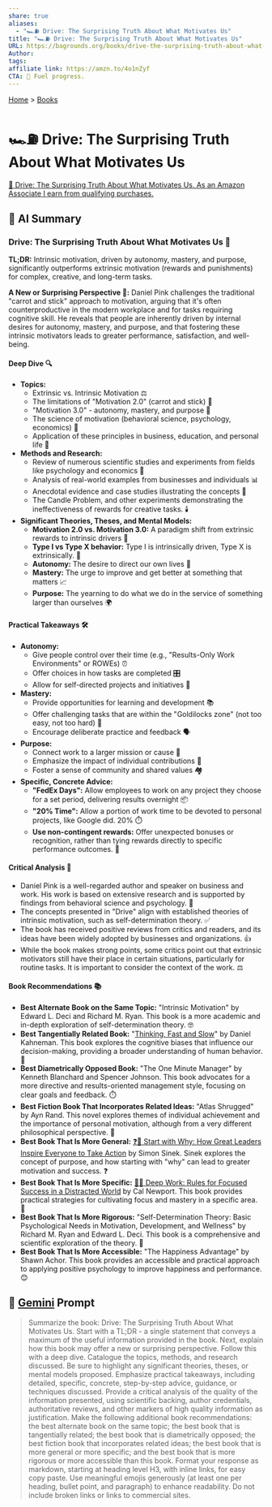```yaml
---
share: true
aliases:
  - "🏎️⛽ Drive: The Surprising Truth About What Motivates Us"
title: "🏎️⛽ Drive: The Surprising Truth About What Motivates Us"
URL: https://bagrounds.org/books/drive-the-surprising-truth-about-what-motivates-us
Author: 
tags: 
affiliate link: https://amzn.to/4o1nZyf
CTA: 🚀 Fuel progress.
---
```

[Home](../index.md) > [Books](./index.md)  
# 🏎️⛽ Drive: The Surprising Truth About What Motivates Us  
[🛒 Drive: The Surprising Truth About What Motivates Us. As an Amazon Associate I earn from qualifying purchases.](https://amzn.to/4o1nZyf)  
  
## 🤖 AI Summary  
### Drive: The Surprising Truth About What Motivates Us 🚗  
**TL;DR:** Intrinsic motivation, driven by autonomy, mastery, and purpose, significantly outperforms extrinsic motivation (rewards and punishments) for complex, creative, and long-term tasks.  
  
**A New or Surprising Perspective 🤯:** Daniel Pink challenges the traditional "carrot and stick" approach to motivation, arguing that it's often counterproductive in the modern workplace and for tasks requiring cognitive skill. He reveals that people are inherently driven by internal desires for autonomy, mastery, and purpose, and that fostering these intrinsic motivators leads to greater performance, satisfaction, and well-being.  
  
#### Deep Dive 🔍  
* **Topics:**  
    * Extrinsic vs. Intrinsic Motivation ⚖️  
    * The limitations of "Motivation 2.0" (carrot and stick) 🥕  
    * "Motivation 3.0" - autonomy, mastery, and purpose 🎯  
    * The science of motivation (behavioral science, psychology, economics) 🧠  
    * Application of these principles in business, education, and personal life 💼  
* **Methods and Research:**  
    * Review of numerous scientific studies and experiments from fields like psychology and economics 🧪  
    * Analysis of real-world examples from businesses and individuals 📊  
    * Anecdotal evidence and case studies illustrating the concepts 📖  
    * The Candle Problem, and other experiments demonstrating the ineffectiveness of rewards for creative tasks. 🕯️  
* **Significant Theories, Theses, and Mental Models:**  
    * **Motivation 2.0 vs. Motivation 3.0:** A paradigm shift from extrinsic rewards to intrinsic drivers 🔄  
    * **Type I vs Type X behavior:** Type I is intrinsically driven, Type X is extrinsically. 👤  
    * **Autonomy:** The desire to direct our own lives 🧭  
    * **Mastery:** The urge to improve and get better at something that matters 📈  
    * **Purpose:** The yearning to do what we do in the service of something larger than ourselves 🌍  
  
#### Practical Takeaways 🛠️  
* **Autonomy:**  
    * Give people control over their time (e.g., "Results-Only Work Environments" or ROWEs) ⏰  
    * Offer choices in how tasks are completed 🎛️  
    * Allow for self-directed projects and initiatives 🚀  
* **Mastery:**  
    * Provide opportunities for learning and development 📚  
    * Offer challenging tasks that are within the "Goldilocks zone" (not too easy, not too hard) 🎯  
    * Encourage deliberate practice and feedback 🗣️  
* **Purpose:**  
    * Connect work to a larger mission or cause 🤝  
    * Emphasize the impact of individual contributions 🌟  
    * Foster a sense of community and shared values 🏘️  
* **Specific, Concrete Advice:**  
    * **"FedEx Days":** Allow employees to work on any project they choose for a set period, delivering results overnight 📦  
    * **"20% Time":** Allow a portion of work time to be devoted to personal projects, like Google did. 20% ⏱️  
    * **Use non-contingent rewards:** Offer unexpected bonuses or recognition, rather than tying rewards directly to specific performance outcomes. 🎁  
  
#### Critical Analysis 🧐  
* Daniel Pink is a well-regarded author and speaker on business and work. His work is based on extensive research and is supported by findings from behavioral science and psychology. 🔬  
* The concepts presented in "Drive" align with established theories of intrinsic motivation, such as self-determination theory. ✅  
* The book has received positive reviews from critics and readers, and its ideas have been widely adopted by businesses and organizations. 👍  
* While the book makes strong points, some critics point out that extrinsic motivators still have their place in certain situations, particularly for routine tasks. It is important to consider the context of the work. ⚖️  
  
#### Book Recommendations 📚  
* **Best Alternate Book on the Same Topic:** "Intrinsic Motivation" by Edward L. Deci and Richard M. Ryan. This book is a more academic and in-depth exploration of self-determination theory. 🤓  
* **Best Tangentially Related Book:** "[Thinking, Fast and Slow](./thinking-fast-and-slow.md)" by Daniel Kahneman. This book explores the cognitive biases that influence our decision-making, providing a broader understanding of human behavior. 🧠  
* **Best Diametrically Opposed Book:** "The One Minute Manager" by Kenneth Blanchard and Spencer Johnson. This book advocates for a more directive and results-oriented management style, focusing on clear goals and feedback. ⏱️  
* **Best Fiction Book That Incorporates Related Ideas:** "Atlas Shrugged" by Ayn Rand. This novel explores themes of individual achievement and the importance of personal motivation, although from a very different philosophical perspective. 🗽  
* **Best Book That Is More General:** [❓🎯 Start with Why: How Great Leaders Inspire Everyone to Take Action](./start-with-why-how-great-leaders-inspire-everyone-to-take-action.md) by Simon Sinek. Sinek explores the concept of purpose, and how starting with "why" can lead to greater motivation and success. ❓  
* **Best Book That Is More Specific:** [🤿💼 Deep Work: Rules for Focused Success in a Distracted World](./deep-work.md) by Cal Newport. This book provides practical strategies for cultivating focus and mastery in a specific area. 🧘  
* **Best Book That Is More Rigorous:** "Self-Determination Theory: Basic Psychological Needs in Motivation, Development, and Wellness" by Richard M. Ryan and Edward L. Deci. This book is a comprehensive and scientific exploration of the theory. 🧪  
* **Best Book That Is More Accessible:** "The Happiness Advantage" by Shawn Achor. This book provides an accessible and practical approach to applying positive psychology to improve happiness and performance. 😊  
  
## 💬 [Gemini](https://gemini.google.com) Prompt  
> Summarize the book: Drive: The Surprising Truth About What Motivates Us. Start with a TL;DR - a single statement that conveys a maximum of the useful information provided in the book. Next, explain how this book may offer a new or surprising perspective. Follow this with a deep dive. Catalogue the topics, methods, and research discussed. Be sure to highlight any significant theories, theses, or mental models proposed. Emphasize practical takeaways, including detailed, specific, concrete, step-by-step advice, guidance, or techniques discussed. Provide a critical analysis of the quality of the information presented, using scientific backing, author credentials, authoritative reviews, and other markers of high quality information as justification. Make the following additional book recommendations: the best alternate book on the same topic; the best book that is tangentially related; the best book that is diametrically opposed; the best fiction book that incorporates related ideas; the best book that is more general or more specific; and the best book that is more rigorous or more accessible than this book. Format your response as markdown, starting at heading level H3, with inline links, for easy copy paste. Use meaningful emojis generously (at least one per heading, bullet point, and paragraph) to enhance readability. Do not include broken links or links to commercial sites.